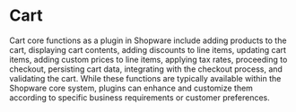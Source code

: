 # Cart

Cart core functions as a plugin in Shopware include adding products to the cart, displaying cart contents, adding discounts to line items, updating cart items, adding custom prices to line items, applying tax rates, proceeding to checkout, persisting cart data, integrating with the checkout process, and validating the cart. While these functions are typically available within the Shopware core system, plugins can enhance and customize them according to specific business requirements or customer preferences.

